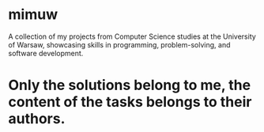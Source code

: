 # mimuw
A collection of my projects from Computer Science studies at the University of Warsaw, showcasing skills in programming, problem-solving, and software development.

# Only the solutions belong to me, the content of the tasks belongs to their authors.
